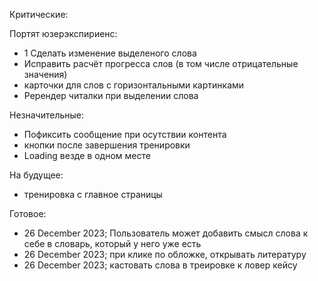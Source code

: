 Критические:

Портят  юзерэкспириенс:
 - 1 Сделать изменение выделеного слова 
 - Исправить расчёт прогресса слов (в том числе отрицательные значения)
 - карточки для слов с горизонтальными картинками
 - Ререндер читалки при выделении слова

Незначительные:
 - Пофиксить сообщение при осутствии контента 
 - кнопки после завершения тренировки
 - Loading везде в одном месте

На будущее:
- тренировка с главное страницы


Готовое:
 - 26 December 2023; Пользователь может добавить смысл слова к себе в словарь, который у него уже есть
 - 26 December 2023; при клике по обложке, открывать литературу
 - 26 December 2023; кастовать слова в треировке к ловер кейсу
